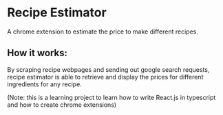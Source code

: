 # Recipe Estimator
A chrome extension to estimate the price to make different recipes.
## How it works:
By scraping recipe webpages and sending out google search requests, recipe estimator is able to retrieve and display the prices for different ingredients for any recipe.

(Note: this is a learning project to learn how to write React.js in typescript and how to create chrome extensions)
